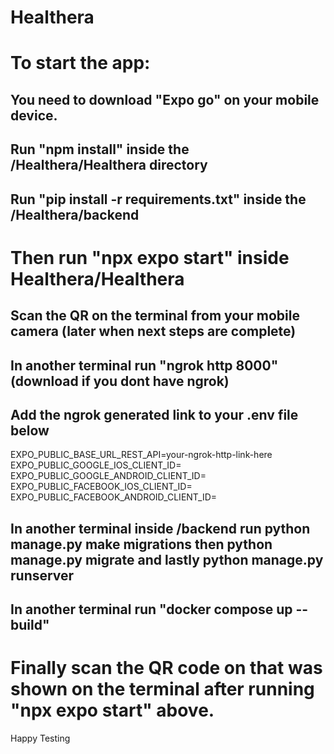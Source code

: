 # Healthera

# To start the app:
## You need to download "Expo go" on your mobile device.
## Run "npm install" inside the /Healthera/Healthera directory
## Run "pip install -r requirements.txt" inside the /Healthera/backend

# Then run "npx expo start" inside Healthera/Healthera

## Scan the QR on the terminal from your mobile camera (later when next steps are complete)
## In another terminal run "ngrok http 8000" (download if you dont have ngrok)
## Add the ngrok generated link to your .env file below 

EXPO_PUBLIC_BASE_URL_REST_API=your-ngrok-http-link-here
EXPO_PUBLIC_GOOGLE_IOS_CLIENT_ID=
EXPO_PUBLIC_GOOGLE_ANDROID_CLIENT_ID=
EXPO_PUBLIC_FACEBOOK_IOS_CLIENT_ID=
EXPO_PUBLIC_FACEBOOK_ANDROID_CLIENT_ID=

## In another terminal inside /backend run python manage.py make migrations then python manage.py migrate and lastly python manage.py runserver
## In another terminal run "docker compose up --build"

# Finally scan the QR code on that was shown on the terminal after running "npx expo start" above.

Happy Testing

